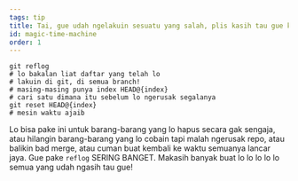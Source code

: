 ```yaml
---
tags: tip
title: Tai, gue udah ngelakuin sesuatu yang salah, plis kasih tau gue kalo git punya mesin waktu ajaib!?!
id: magic-time-machine
order: 1
---
```


```git
git reflog
# lo bakalan liat daftar yang telah lo
# lakuin di git, di semua branch!
# masing-masing punya index HEAD@{index}
# cari satu dimana itu sebelum lo ngerusak segalanya
git reset HEAD@{index}
# mesin waktu ajaib
```

Lo bisa pake ini untuk barang-barang yang lo hapus secara gak sengaja, atau hilangin barang-barang yang lo cobain tapi malah ngerusak repo, atau balikin bad merge, atau cuman buat kembali ke waktu semuanya lancar jaya. Gue pake `reflog` SERING BANGET. Makasih banyak buat lo lo lo lo lo semua yang udah ngasih tau gue!